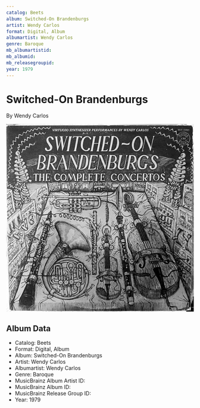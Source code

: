 ```yaml
---
catalog: Beets
album: Switched-On Brandenburgs
artist: Wendy Carlos
format: Digital, Album
albumartist: Wendy Carlos
genre: Baroque
mb_albumartistid: 
mb_albumid: 
mb_releasegroupid: 
year: 1979
---
```


# Switched-On Brandenburgs

By Wendy Carlos

![](../../assets/beetscovers/Wendy_Carlos-Switched-On_Brandenburgs.jpg)

## Album Data

- Catalog: Beets
- Format: Digital, Album
- Album: Switched-On Brandenburgs
- Artist: Wendy Carlos
- Albumartist: Wendy Carlos
- Genre: Baroque
- MusicBrainz Album Artist ID: 
- MusicBrainz Album ID: 
- MusicBrainz Release Group ID: 
- Year: 1979

